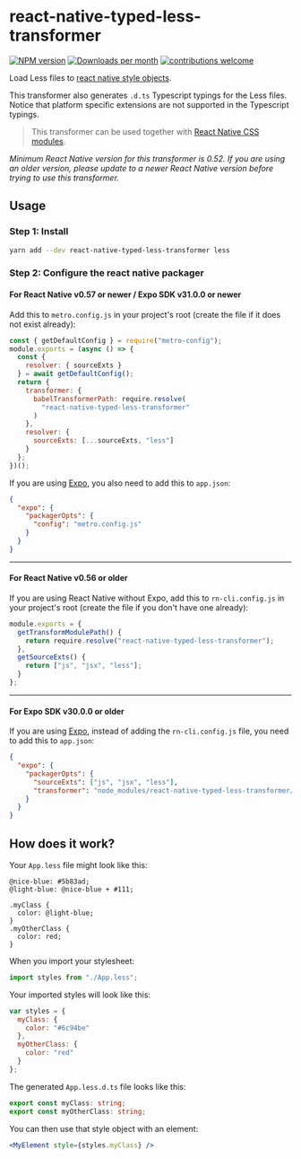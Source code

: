 # react-native-typed-less-transformer

[![NPM version](http://img.shields.io/npm/v/react-native-typed-less-transformer.svg)](https://www.npmjs.org/package/react-native-typed-less-transformer)
[![Downloads per month](https://img.shields.io/npm/dm/react-native-typed-less-transformer.svg)](http://npmcharts.com/compare/react-native-typed-less-transformer?periodLength=30)
[![contributions welcome](https://img.shields.io/badge/contributions-welcome-brightgreen.svg?style=flat)](https://egghead.io/courses/how-to-contribute-to-an-open-source-project-on-github)

Load Less files to [react native style objects](https://facebook.github.io/react-native/docs/style.html).

This transformer also generates `.d.ts` Typescript typings for the Less files. Notice that platform specific extensions are not supported in the Typescript typings.

> This transformer can be used together with [React Native CSS modules](https://github.com/kristerkari/react-native-css-modules).

_Minimum React Native version for this transformer is 0.52. If you are using an older version, please update to a newer React Native version before trying to use this transformer._

## Usage

### Step 1: Install

```sh
yarn add --dev react-native-typed-less-transformer less
```

### Step 2: Configure the react native packager

#### For React Native v0.57 or newer / Expo SDK v31.0.0 or newer

Add this to `metro.config.js` in your project's root (create the file if it does not exist already):

```js
const { getDefaultConfig } = require("metro-config");
module.exports = (async () => {
  const {
    resolver: { sourceExts }
  } = await getDefaultConfig();
  return {
    transformer: {
      babelTransformerPath: require.resolve(
        "react-native-typed-less-transformer"
      )
    },
    resolver: {
      sourceExts: [...sourceExts, "less"]
    }
  };
})();
```

If you are using [Expo](https://expo.io/), you also need to add this to `app.json`:

```json
{
  "expo": {
    "packagerOpts": {
      "config": "metro.config.js"
    }
  }
}
```

---

#### For React Native v0.56 or older

If you are using React Native without Expo, add this to `rn-cli.config.js` in your project's root (create the file if you don't have one already):

```js
module.exports = {
  getTransformModulePath() {
    return require.resolve("react-native-typed-less-transformer");
  },
  getSourceExts() {
    return ["js", "jsx", "less"];
  }
};
```

---

#### For Expo SDK v30.0.0 or older

If you are using [Expo](https://expo.io/), instead of adding the `rn-cli.config.js` file, you need to add this to `app.json`:

```json
{
  "expo": {
    "packagerOpts": {
      "sourceExts": ["js", "jsx", "less"],
      "transformer": "node_modules/react-native-typed-less-transformer/index.js"
    }
  }
}
```

## How does it work?

Your `App.less` file might look like this:

```less
@nice-blue: #5b83ad;
@light-blue: @nice-blue + #111;

.myClass {
  color: @light-blue;
}
.myOtherClass {
  color: red;
}
```

When you import your stylesheet:

```js
import styles from "./App.less";
```

Your imported styles will look like this:

```js
var styles = {
  myClass: {
    color: "#6c94be"
  },
  myOtherClass: {
    color: "red"
  }
};
```

The generated `App.less.d.ts` file looks like this:

```ts
export const myClass: string;
export const myOtherClass: string;
```

You can then use that style object with an element:

```jsx
<MyElement style={styles.myClass} />
```
